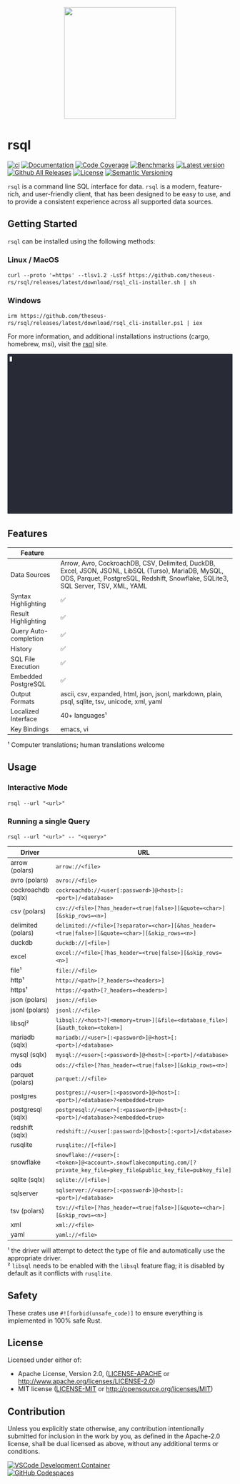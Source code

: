 <p align="center"><img width="250" height="250" src="rsql_cli/resources/rsql.png"></p>

# rsql

[![ci](https://github.com/theseus-rs/rsql/actions/workflows/ci.yml/badge.svg?branch=main)](https://github.com/theseus-rs/rsql/actions/workflows/ci.yml)
[![Documentation](https://docs.rs/rsql_core/badge.svg)](https://docs.rs/rsql_core)
[![Code Coverage](https://codecov.io/gh/theseus-rs/rsql/branch/main/graph/badge.svg)](https://codecov.io/gh/theseus-rs/rsql)
[![Benchmarks](https://img.shields.io/badge/%F0%9F%90%B0_bencher-enabled-6ec241)](https://bencher.dev/perf/theseus-rs-rsql)
[![Latest version](https://img.shields.io/crates/v/rsql_cli.svg)](https://crates.io/crates/rsql_cli)
[![Github All Releases](https://img.shields.io/github/downloads/theseus-rs/rsql/total.svg)](https://theseus-rs.github.io/rsql/rsql_cli/)
[![License](https://img.shields.io/crates/l/rsql_cli)](https://github.com/theseus-rs/rsql_cli#license)
[![Semantic Versioning](https://img.shields.io/badge/%E2%9A%99%EF%B8%8F_SemVer-2.0.0-blue)](https://semver.org/spec/v2.0.0.html)

`rsql` is a command line SQL interface for data.  `rsql` is a modern, feature-rich, and user-friendly client, that has
been designed to be easy to use, and to provide a consistent experience across all supported data sources.

## Getting Started

`rsql` can be installed using the following methods:

### Linux / MacOS

```shell
curl --proto '=https' --tlsv1.2 -LsSf https://github.com/theseus-rs/rsql/releases/latest/download/rsql_cli-installer.sh | sh
```

### Windows

```shell
irm https://github.com/theseus-rs/rsql/releases/latest/download/rsql_cli-installer.ps1 | iex
```

For more information, and additional installations instructions (cargo, homebrew, msi),
visit the [rsql](https://theseus-rs.github.io/rsql/rsql_cli/) site.

![](./rsql_cli/resources/demo.gif)

## Features

| Feature               |                                                                                                                                                                                          |
|-----------------------|------------------------------------------------------------------------------------------------------------------------------------------------------------------------------------------|
| Data Sources          | Arrow, Avro, CockroachDB, CSV, Delimited, DuckDB, Excel, JSON, JSONL, LibSQL (Turso), MariaDB, MySQL, ODS, Parquet, PostgreSQL, Redshift, Snowflake, SQLite3, SQL Server, TSV, XML, YAML |
| Syntax Highlighting   | ✅                                                                                                                                                                                        |
| Result Highlighting   | ✅                                                                                                                                                                                        |
| Query Auto-completion | ✅                                                                                                                                                                                        |
| History               | ✅                                                                                                                                                                                        |
| SQL File Execution    | ✅                                                                                                                                                                                        |
| Embedded PostgreSQL   | ✅                                                                                                                                                                                        |
| Output Formats        | ascii, csv, expanded, html, json, jsonl, markdown, plain, psql, sqlite, tsv, unicode, xml, yaml                                                                                          |
| Localized Interface   | 40+ languages¹                                                                                                                                                                           |
| Key Bindings          | emacs, vi                                                                                                                                                                                |

¹ Computer translations; human translations welcome

## Usage

### Interactive Mode

```shell
rsql --url "<url>"
```

### Running a single Query

```shell
rsql --url "<url>" -- "<query>"
```

| Driver             | URL                                                                                                                       |
|--------------------|---------------------------------------------------------------------------------------------------------------------------|
| arrow (polars)     | `arrow://<file>`                                                                                                          |
| avro (polars)      | `avro://<file>`                                                                                                           |
| cockroachdb (sqlx) | `cockroachdb://<user[:password>]@<host>[:<port>]/<database>`                                                              |
| csv (polars)       | `csv://<file>[?has_header=<true\|false>][&quote=<char>][&skip_rows=<n>]`                                                  |
| delimited (polars) | `delimited://<file>[?separator=<char>][&has_header=<true\|false>][&quote=<char>][&skip_rows=<n>]`                         |
| duckdb             | `duckdb://[<file>]`                                                                                                       |
| excel              | `excel://<file>[?has_header=<true\|false>][&skip_rows=<n>]`                                                               |
| file¹              | `file://<file>`                                                                                                           |
| http¹              | `http://<path>[?_headers=<headers>]`                                                                                      |
| https¹             | `https://<path>[?_headers=<headers>]`                                                                                     |
| json (polars)      | `json://<file>`                                                                                                           |
| jsonl (polars)     | `jsonl://<file>`                                                                                                          |
| libsql²            | `libsql://<host>?[<memory=true>][&file=<database_file>][&auth_token=<token>]`                                             |
| mariadb (sqlx)     | `mariadb://<user>[:<password>]@<host>[:<port>]/<database>`                                                                |
| mysql (sqlx)       | `mysql://<user>[:<password>]@<host>[:<port>]/<database>`                                                                  |
| ods                | `ods://<file>[?has_header=<true\|false>][&skip_rows=<n>]`                                                                 |
| parquet (polars)   | `parquet://<file>`                                                                                                        |
| postgres           | `postgres://<user>[:<password>]@<host>[:<port>]/<database>?<embedded=true>`                                               |
| postgresql (sqlx)  | `postgresql://<user>[:<password>]@<host>[:<port>]/<database>?<embedded=true>`                                             |
| redshift (sqlx)    | `redshift://<user[:password>]@<host>[:<port>]/<database>`                                                                 |
| rusqlite           | `rusqlite://[<file>]`                                                                                                     |
| snowflake          | `snowflake://<user>[:<token>]@<account>.snowflakecomputing.com/[?private_key_file=pkey_file&public_key_file=pubkey_file]` |
| sqlite (sqlx)      | `sqlite://[<file>]`                                                                                                       |
| sqlserver          | `sqlserver://<user>[:<password>]@<host>[:<port>]/<database>`                                                              |
| tsv (polars)       | `tsv://<file>[?has_header=<true\|false>][&quote=<char>][&skip_rows=<n>]`                                                  |
| xml                | `xml://<file>`                                                                                                            |
| yaml               | `yaml://<file>`                                                                                                           |

¹ the driver will attempt to detect the type of file and automatically use the appropriate driver.  
² `libsql` needs to be enabled with the `libsql` feature flag; it is disabled by default as it conflicts
with `rusqlite`.

## Safety

These crates use `#![forbid(unsafe_code)]` to ensure everything is implemented in 100% safe Rust.

## License

Licensed under either of:

- Apache License, Version 2.0, ([LICENSE-APACHE](LICENSE-APACHE) or <http://www.apache.org/licenses/LICENSE-2.0>)
- MIT license ([LICENSE-MIT](LICENSE-MIT) or <http://opensource.org/licenses/MIT>)

## Contribution

Unless you explicitly state otherwise, any contribution intentionally submitted
for inclusion in the work by you, as defined in the Apache-2.0 license, shall be dual licensed as above, without any
additional terms or conditions.

<a href="https://vscode.dev/redirect?url=vscode://ms-vscode-remote.remote-containers/cloneInVolume?url=https://github.com/theseus-rs/rsql">
<img
  src="https://img.shields.io/static/v1?label=VSCode%20Development%20Container&logo=visualstudiocode&message=Open&color=orange"
  alt="VSCode Development Container"
/>
</a>
<br/>
<a href="https://github.dev/theseus-rs/rsql">
<img
  src="https://img.shields.io/static/v1?label=GitHub%20Codespaces&logo=github&message=Open&color=orange"
  alt="GitHub Codespaces"
/>
</a>
